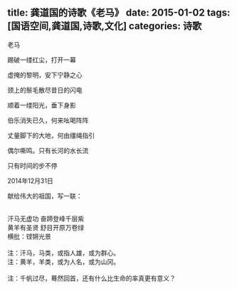 title: 龚道国的诗歌《老马》
date: 2015-01-02
tags: [国语空间,龚道国,诗歌,文化]
categories: 诗歌
---
 <p>老马</p> 
 <p>踢破一缕红尘，打开一幕</p> 
 <p>虚掩的黎明，安下宁静之心</p> 
 <p>颈上的鬃毛散尽昔日的闪电</p> 
 <p>顺着一缕阳光，垂下身影&nbsp;</p> 
 <p>伯乐消失已久，何来吆喝阵阵</p> 
 <p>丈量脚下的大地，何由缰绳指引&nbsp;</p> 
 <p>偶尔嘶鸣。只有长河的水长流</p> 
 <p>只有时间的步不停</p> 
 <p>2014年12月31日</p> 
<!-- more --><p>献给伟大的祖国，写一联：</p> 
 <p style="MArGin: 0cm 0cm 0pt">&nbsp;</p> 
 <p style="MArGin: 0cm 0cm 0pt"> 汗马无虚功  奋蹄登峰千层紫</p> 
 <p style="MArGin: 0cm 0cm 0pt"> 黄羊有圣贤  舒目开原万卷绿</p> 
 <p style="MArGin: 0cm 0cm 0pt"> 横批：铿锵光景</p> 
 <p style="MArGin: 0cm 0cm 0pt">&nbsp;</p> 
 <p style="MArGin: 0cm 0cm 0pt"> 注：汗马，马类，或指人雄，或为群心。</p> 
 <p style="MArGin: 0cm 0cm 0pt"> 注：黄羊，羊类，或为人名，或为山冈。</p> 
 <p style="MArGin: 0cm 0cm 0pt">&nbsp;</p> 
 <p style="MArGin: 0cm 0cm 0pt"></p> 
 <p style="MArGin: 0cm 0cm 0pt">注：千帆过尽，蓦然回首，还有什么比生命的率真更有意义？</p> 
